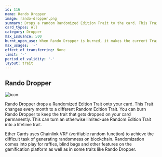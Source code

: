 ```yaml
---
id: 116
name: Rando Dropper
image: rando-dropper.png
summary: Drops a random Randomized Edition Trait to the card. This Trait is then replaced with a new Randomized Edition Trait each month. The Rando Dropper Trait can be burned to keep a specific Randomized Edition Trait permanently.
card_types: All
category: Dropper
max_issuance: 500
burnt_upon_use: When Rando Dropper is burned, it makes the current Trait permanent.
max_usages: '-'
effect_of_transferring: None
limit: '-'
period_of_validity: '-'
layout: trait
---
```


## Rando Dropper

![icon](/assets/images/trait-icons/{{page.image}})

Rando Dropper drops a Randomized Edition Trait onto your card. This Trait changes every month to a different Random Edition Trait. You can burn Rando Dropper to keep the trait that gets dropped on your card permanently. This can turn an otherwise limited-use Random Edition Trait into a lifetime trait.

Ether Cards uses Chainlink VRF (verifiable random function) to achieve the difficult task of generating randomness on blockchain. Randomization comes into play for raffles, blind bags and other features on the gamification platform as well as in some traits like Rando Dropper.
